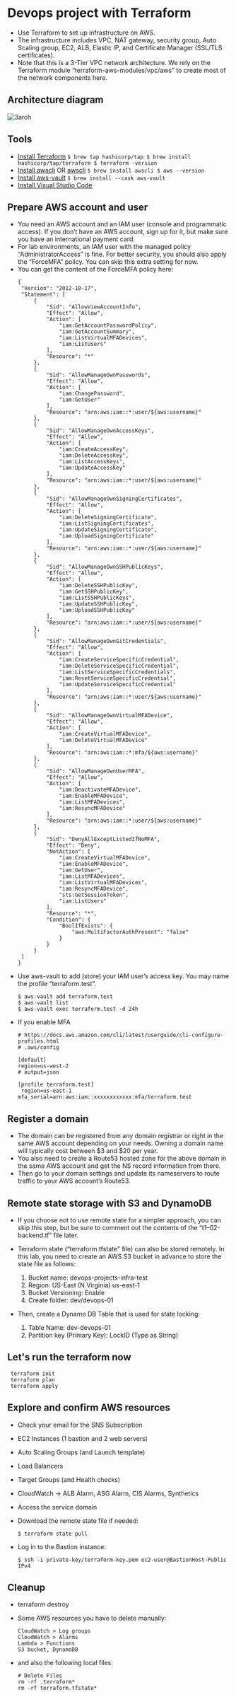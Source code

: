 # Devops project with Terraform

- Use Terraform to set up infrastructure on AWS.
- The infrastructure includes VPC, NAT gateway, security group, Auto Scaling group, EC2, ALB, Elastic IP, and Certificate Manager (SSL/TLS certificates).
- Note that this is a 3-Tier VPC network architecture. We rely on the Terraform module “terraform-aws-modules/vpc/aws” to create most of the network components here.

## Architecture diagram
 ![3arch](https://github.com/user-attachments/assets/402381c9-b308-4b95-b503-5c6cbbdfb3f4)


## Tools 
 - [Install Terraform](https://learn.hashicorp.com/tutorials/terraform/install-cli)
   ``
   $ brew tap hashicorp/tap
   $ brew install hashicorp/tap/terraform
   $ terraform -version
   ``
 - [Install awscli](https://formulae.brew.sh/formula/awscli) OR [awscli](https://docs.aws.amazon.com/cli/latest/userguide/getting-started-install.html)
   `
   $ brew install awscli
   $ aws --version
   `
 - [Install aws-vault](https://github.com/99designs/aws-vault)
   ``
   $ brew install --cask aws-vault
   ``
 - [Install Visual Studio Code](https://code.visualstudio.com/download)

## Prepare AWS account and user
 - You need an AWS account and an IAM user (console and programmatic access). If you don’t have an AWS account, sign up for it, but make sure you have an international payment card.
 - For lab environments, an IAM user with the managed policy “AdministratorAccess” is fine. For better security, you should also apply the “ForceMFA” policy. You can skip this extra setting for now.
 - You can get the content of the ForceMFA policy here:
   ```
   {
    "Version": "2012-10-17",
    "Statement": [
        {
            "Sid": "AllowViewAccountInfo",
            "Effect": "Allow",
            "Action": [
                "iam:GetAccountPasswordPolicy",
                "iam:GetAccountSummary",
                "iam:ListVirtualMFADevices",
                "iam:ListUsers"
            ],
            "Resource": "*"
        },
        {
            "Sid": "AllowManageOwnPasswords",
            "Effect": "Allow",
            "Action": [
                "iam:ChangePassword",
                "iam:GetUser"
            ],
            "Resource": "arn:aws:iam::*:user/${aws:username}"
        },
        {
            "Sid": "AllowManageOwnAccessKeys",
            "Effect": "Allow",
            "Action": [
                "iam:CreateAccessKey",
                "iam:DeleteAccessKey",
                "iam:ListAccessKeys",
                "iam:UpdateAccessKey"
            ],
            "Resource": "arn:aws:iam::*:user/${aws:username}"
        },
        {
            "Sid": "AllowManageOwnSigningCertificates",
            "Effect": "Allow",
            "Action": [
                "iam:DeleteSigningCertificate",
                "iam:ListSigningCertificates",
                "iam:UpdateSigningCertificate",
                "iam:UploadSigningCertificate"
            ],
            "Resource": "arn:aws:iam::*:user/${aws:username}"
        },
        {
            "Sid": "AllowManageOwnSSHPublicKeys",
            "Effect": "Allow",
            "Action": [
                "iam:DeleteSSHPublicKey",
                "iam:GetSSHPublicKey",
                "iam:ListSSHPublicKeys",
                "iam:UpdateSSHPublicKey",
                "iam:UploadSSHPublicKey"
            ],
            "Resource": "arn:aws:iam::*:user/${aws:username}"
        },
        {
            "Sid": "AllowManageOwnGitCredentials",
            "Effect": "Allow",
            "Action": [
                "iam:CreateServiceSpecificCredential",
                "iam:DeleteServiceSpecificCredential",
                "iam:ListServiceSpecificCredentials",
                "iam:ResetServiceSpecificCredential",
                "iam:UpdateServiceSpecificCredential"
            ],
            "Resource": "arn:aws:iam::*:user/${aws:username}"
        },
        {
            "Sid": "AllowManageOwnVirtualMFADevice",
            "Effect": "Allow",
            "Action": [
                "iam:CreateVirtualMFADevice",
                "iam:DeleteVirtualMFADevice"
            ],
            "Resource": "arn:aws:iam::*:mfa/${aws:username}"
        },
        {
            "Sid": "AllowManageOwnUserMFA",
            "Effect": "Allow",
            "Action": [
                "iam:DeactivateMFADevice",
                "iam:EnableMFADevice",
                "iam:ListMFADevices",
                "iam:ResyncMFADevice"
            ],
            "Resource": "arn:aws:iam::*:user/${aws:username}"
        },
        {
            "Sid": "DenyAllExceptListedIfNoMFA",
            "Effect": "Deny",
            "NotAction": [
                "iam:CreateVirtualMFADevice",
                "iam:EnableMFADevice",
                "iam:GetUser",
                "iam:ListMFADevices",
                "iam:ListVirtualMFADevices",
                "iam:ResyncMFADevice",
                "sts:GetSessionToken",
                "iam:ListUsers"
            ],
            "Resource": "*",
            "Condition": {
                "BoolIfExists": {
                    "aws:MultiFactorAuthPresent": "false"
                }
            }
        }
    ]
   }
   ```
 - Use aws-vault to add (store) your IAM user’s access key. You may name the profile “terraform.test”.
   ```
   $ aws-vault add terraform.test
   $ aws-vault list
   $ aws-vault exec terraform.test -d 24h
   ```
 - If you enable MFA
   ```
   # https://docs.aws.amazon.com/cli/latest/userguide/cli-configure-profiles.html
   # .aws/config

   [default]
   region=us-west-2
   # output=json

   [profile terraform.test]
    region=us-east-1
   mfa_serial=arn:aws:iam::xxxxxxxxxxxx:mfa/terraform.test
   ```
 ## Register a domain
  - The domain can be registered from any domain registrar or right in the same AWS account depending on your needs. Owning a domain name will typically cost between $3 and $20 per year.
  - You also need to create a Route53 hosted zone for the above domain in the same AWS account and get the NS record information from there.
  - Then go to your domain settings and update its nameservers to route traffic to your AWS account’s Route53.

## Remote state storage with S3 and DynamoDB
  - If you choose not to use remote state for a simpler approach, you can skip this step, but be sure to comment out the contents of the “t1–02-backend.tf” file later.
  - Terraform state (“terraform.tfstate" file) can also be stored remotely. In this lab, you need to create an AWS S3 bucket in advance to store the state file as follows:
    1. Bucket name: devops-projects-infra-test
    2. Region: US-East (N.Virginia) us-east-1
    3. Bucket Versioning: Enable
    4. Create folder: dev/devops-01
       
 - Then, create a Dynamo DB Table that is used for state locking:
   1. Table Name: dev-devops-01
   2. Partition key (Primary Key): LockID (Type as String)

## Let's run the terraform now 
  ```
   terraform init
   terraform plan
   terraform apply
 ```

## Explore and confirm AWS resources
  - Check your email for the SNS Subscription
  - EC2 Instances (1 bastion and 2 web servers)
  - Auto Scaling Groups (and Launch template)
  - Load Balancers
  - Target Groups (and Health checks)
  - CloudWatch -> ALB Alarm, ASG Alarm, CIS Alarms, Synthetics
  - Access the service domain
  - Download the remote state file if needed:
    ```
    $ terraform state pull
    ```
    
  - Log in to the Bastion instance:
    ```
    $ ssh -i private-key/terraform-key.pem ec2-user@BastionHost-Public IPv4
    ```
    
## Cleanup 
  - terraform destroy
  - Some AWS resources you have to delete manually:
    ```
    CloudWatch > Log groups
    CloudWatch > Alarms
    Lambda > Functions
    S3 bucket, DynamoDB
    ```
    
  - and also the following local files:
    ```
    # Delete Files
    rm -rf .terraform*
    rm -rf terraform.tfstate*
    ```
